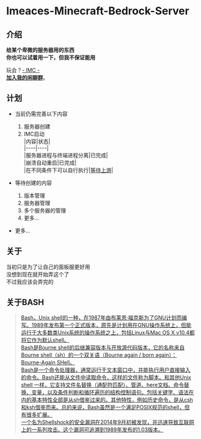 # Imeaces-Minecraft-Bedrock-Server  
## 介绍  
**给某个卑微的服务器用的东西**  
**你也可以试着用一下，但我不保证能用**  

玩会？[- IMC -](https://silvigarabis.github.io/server/imeaces)  
**[加入我的闲聊群](https://jq.qq.com/?_wv=1027&k=Dm5HiEJL "Imeaces")**。  

## 计划  
+ 当前仍需完善以下内容  
  1. 服务器创建  
  2. IMC启动  
|内容|状态|  
|----|----|  
|服务器进程与终端进程分离|已完成|  
|崩溃自动重启|已完成|  
|在不同条件下可以自行执行|[等待上游][2]|  

+ 等待创建的内容  
  1. 版本管理  
  2. 服务器管理  
  3. 多个服务器的管理  
  4. 更多...  
+ 更多...  

## 关于  
当初只是为了让自己的面板服更好用  
没想到现在就开始弄这个了  
不过我应该会弄完的  

## 关于BASH
> [Bash，Unix shell的一种，在1987年由布莱恩·福克斯为了GNU计划而编写。1989年发布第一个正式版本，原先是计划用在GNU操作系统上，但能运行于大多数类Unix系统的操作系统之上，包括Linux与Mac OS X v10.4都将它作为默认shell。  
Bash是Bourne shell的后继兼容版本与开放源代码版本，它的名称来自Bourne shell（sh）的一个双关语（Bourne again / born again）：Bourne-Again SHell。  
Bash是一个命令处理器，通常运行于文本窗口中，并能执行用户直接输入的命令。Bash还能从文件中读取命令，这样的文件称为脚本。和其他Unix shell 一样，它支持文件名替换（通配符匹配）、管道、here文档、命令替换、变量，以及条件判断和循环遍历的结构控制语句。包括关键字、语法在内的基本特性全部是从sh借鉴过来的。其他特性，例如历史命令，是从csh和ksh借鉴而来。总的来说，Bash虽然是一个满足POSIX规范的shell，但有很多扩展。  
一个名为Shellshock的安全漏洞在2014年9月初被发现，并迅速导致互联网上的一系列攻击。这个漏洞可追溯到1989年发布的1.03版本。][1]

> [1]: https://baike.baidu.com/item/bash/6367661
> [2]: https://github.com/Silvigarabis/Imeaces-Minecraft-Bedrock-Server/commit/9efd27835bc05c56fd36cce45c36041e144d8a30